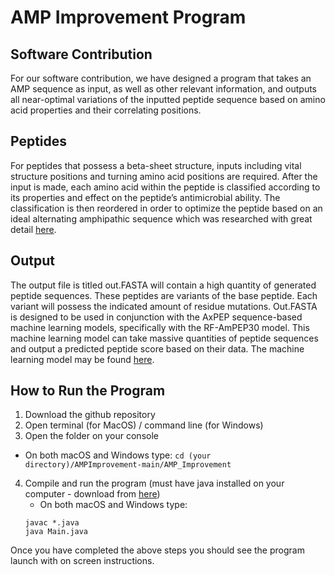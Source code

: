 # AMP Improvement Program

## Software Contribution
For our software contribution, we have designed a program that takes an AMP sequence as input, as well as other relevant information, and outputs all near-optimal variations of the inputted peptide sequence based on amino acid properties and their correlating positions. 

## Peptides
For peptides that possess a beta-sheet structure, inputs including vital structure positions and turning amino acid positions are required. After the input is made, each amino acid within the peptide is classified according to its properties and effect on the peptide’s antimicrobial ability. The classification is then reordered in order to optimize the peptide based on an ideal alternating amphipathic sequence which was researched with great detail [here](https://www.sciencedirect.com/science/article/abs/pii/S1748013221001547?dgcid=rss_sd_all).
	  
 ## Output
The output file is titled out.FASTA will contain a high quantity of generated peptide sequences. These peptides are variants of the base peptide. Each variant will possess the indicated amount of residue mutations. Out.FASTA is designed to be used in conjunction with the AxPEP sequence-based machine learning models, specifically with the RF-AmPEP30 model. This machine learning model can take massive quantities of peptide sequences and output a predicted peptide score based on their data. The machine learning model may be found [here](https://app.cbbio.online/ampep/home).

## How to Run the Program
1. Download the github repository
2. Open terminal (for MacOS) / command line (for Windows)
3. Open the folder on your console
- On both macOS and Windows type: `cd (your directory)/AMPImprovement-main/AMP_Improvement`
4. Compile and run the program (must have java installed on your computer - download from [here](https://www.oracle.com/java/technologies/downloads/))
	- On both macOS and Windows type:
	```
	javac *.java
	java Main.java
	```
Once you have completed the above steps you should see the program launch with on screen instructions. 
